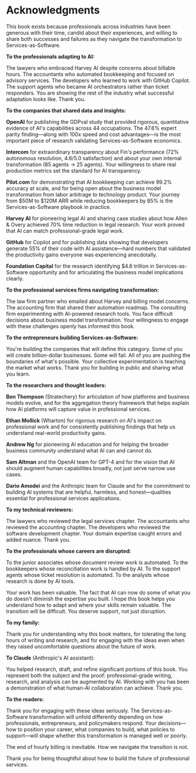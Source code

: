 # Acknowledgments

This book exists because professionals across industries have been generous with their time, candid about their experiences, and willing to share both successes and failures as they navigate the transformation to Services-as-Software.

**To the professionals adapting to AI:**

The lawyers who embraced Harvey AI despite concerns about billable hours. The accountants who automated bookkeeping and focused on advisory services. The developers who learned to work with GitHub Copilot. The support agents who became AI orchestrators rather than ticket responders. You are showing the rest of the industry what successful adaptation looks like. Thank you.

**To the companies that shared data and insights:**

**OpenAI** for publishing the GDPval study that provided rigorous, quantitative evidence of AI's capabilities across 44 occupations. The 47.6% expert parity finding—along with 100x speed and cost advantages—is the most important piece of research validating Services-as-Software economics.

**Intercom** for extraordinary transparency about Fin's performance (72% autonomous resolution, 4.6/5.0 satisfaction) and about your own internal transformation (85 agents → 25 agents). Your willingness to share real production metrics set the standard for AI transparency.

**Pilot.com** for demonstrating that AI bookkeeping can achieve 99.2% accuracy at scale, and for being open about the business model transformation from labor arbitrage to technology product. Your journey from $50M to $120M ARR while reducing bookkeepers by 85% is the Services-as-Software playbook in practice.

**Harvey AI** for pioneering legal AI and sharing case studies about how Allen & Overy achieved 70% time reduction in legal research. Your work proved that AI can match professional-grade legal work.

**GitHub** for Copilot and for publishing data showing that developers generate 55% of their code with AI assistance—hard numbers that validated the productivity gains everyone was experiencing anecdotally.

**Foundation Capital** for the research identifying $4.6 trillion in Services-as-Software opportunity and for articulating the business model implications clearly.

**To the professional services firms navigating transformation:**

The law firm partner who emailed about Harvey and billing model concerns. The accounting firm that shared their automation roadmap. The consulting firm experimenting with AI-powered research tools. You face difficult decisions about business model transformation. Your willingness to engage with these challenges openly has informed this book.

**To the entrepreneurs building Services-as-Software:**

You're building the companies that will define this category. Some of you will create billion-dollar businesses. Some will fail. All of you are pushing the boundaries of what's possible. Your collective experimentation is teaching the market what works. Thank you for building in public and sharing what you learn.

**To the researchers and thought leaders:**

**Ben Thompson** (Stratechery) for articulation of how platforms and business models evolve, and for the aggregation theory framework that helps explain how AI platforms will capture value in professional services.

**Ethan Mollick** (Wharton) for rigorous research on AI's impact on professional work and for consistently publishing findings that help us understand real-world productivity gains.

**Andrew Ng** for pioneering AI education and for helping the broader business community understand what AI can and cannot do.

**Sam Altman** and the OpenAI team for GPT-4 and for the vision that AI should augment human capabilities broadly, not just serve narrow use cases.

**Dario Amodei** and the Anthropic team for Claude and for the commitment to building AI systems that are helpful, harmless, and honest—qualities essential for professional services applications.

**To my technical reviewers:**

The lawyers who reviewed the legal services chapter. The accountants who reviewed the accounting chapter. The developers who reviewed the software development chapter. Your domain expertise caught errors and added nuance. Thank you.

**To the professionals whose careers are disrupted:**

To the junior associates whose document review work is automated. To the bookkeepers whose reconciliation work is handled by AI. To the support agents whose ticket resolution is automated. To the analysts whose research is done by AI tools.

Your work has been valuable. The fact that AI can now do some of what you do doesn't diminish the expertise you built. I hope this book helps you understand how to adapt and where your skills remain valuable. The transition will be difficult. You deserve support, not just disruption.

**To my family:**

Thank you for understanding why this book matters, for tolerating the long hours of writing and research, and for engaging with the ideas even when they raised uncomfortable questions about the future of work.

**To Claude** (Anthropic's AI assistant):

You helped research, draft, and refine significant portions of this book. You represent both the subject and the proof: professional-grade writing, research, and analysis can be augmented by AI. Working with you has been a demonstration of what human-AI collaboration can achieve. Thank you.

**To the readers:**

Thank you for engaging with these ideas seriously. The Services-as-Software transformation will unfold differently depending on how professionals, entrepreneurs, and policymakers respond. Your decisions—how to position your career, what companies to build, what policies to support—will shape whether this transformation is managed well or poorly.

The end of hourly billing is inevitable. How we navigate the transition is not.

Thank you for being thoughtful about how to build the future of professional services.
